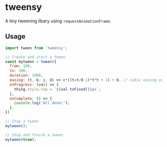 # tweensy

A tiny tweening libary using `requestAnimationFrame`.

## Usage

```js
import tween from 'tweensy';

// Create and start a tween
const mytween = tween({
  from: 100,
  to: 300,
  duration: 1000,
  easing: (t, b, c, d) => c*((t=t/d-1)*t*t + 1) + b, // cubic easing out
  onProgress: (val) => {
    thing.style.top = `${val.toFixed()}px`;
  },
  onComplete: () => {
    console.log('All done!');
  },
})

// Stop a tween
mytween();

// Stop and finish a tween
mytween(true);
```
